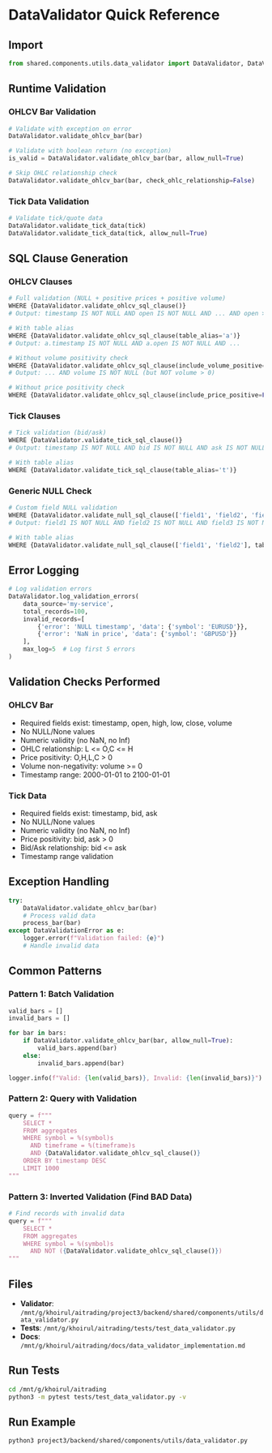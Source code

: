# DataValidator Quick Reference

## Import
```python
from shared.components.utils.data_validator import DataValidator, DataValidationError
```

## Runtime Validation

### OHLCV Bar Validation
```python
# Validate with exception on error
DataValidator.validate_ohlcv_bar(bar)

# Validate with boolean return (no exception)
is_valid = DataValidator.validate_ohlcv_bar(bar, allow_null=True)

# Skip OHLC relationship check
DataValidator.validate_ohlcv_bar(bar, check_ohlc_relationship=False)
```

### Tick Data Validation
```python
# Validate tick/quote data
DataValidator.validate_tick_data(tick)
DataValidator.validate_tick_data(tick, allow_null=True)
```

## SQL Clause Generation

### OHLCV Clauses
```python
# Full validation (NULL + positive prices + positive volume)
WHERE {DataValidator.validate_ohlcv_sql_clause()}
# Output: timestamp IS NOT NULL AND open IS NOT NULL AND ... AND open > 0 AND ... AND volume > 0

# With table alias
WHERE {DataValidator.validate_ohlcv_sql_clause(table_alias='a')}
# Output: a.timestamp IS NOT NULL AND a.open IS NOT NULL AND ...

# Without volume positivity check
WHERE {DataValidator.validate_ohlcv_sql_clause(include_volume_positive=False)}
# Output: ... AND volume IS NOT NULL (but NOT volume > 0)

# Without price positivity check
WHERE {DataValidator.validate_ohlcv_sql_clause(include_price_positive=False)}
```

### Tick Clauses
```python
# Tick validation (bid/ask)
WHERE {DataValidator.validate_tick_sql_clause()}
# Output: timestamp IS NOT NULL AND bid IS NOT NULL AND ask IS NOT NULL AND bid > 0 AND ask > 0 AND bid <= ask

# With table alias
WHERE {DataValidator.validate_tick_sql_clause(table_alias='t')}
```

### Generic NULL Check
```python
# Custom field NULL validation
WHERE {DataValidator.validate_null_sql_clause(['field1', 'field2', 'field3'])}
# Output: field1 IS NOT NULL AND field2 IS NOT NULL AND field3 IS NOT NULL

# With table alias
WHERE {DataValidator.validate_null_sql_clause(['field1', 'field2'], table_alias='t')}
```

## Error Logging

```python
# Log validation errors
DataValidator.log_validation_errors(
    data_source='my-service',
    total_records=100,
    invalid_records=[
        {'error': 'NULL timestamp', 'data': {'symbol': 'EURUSD'}},
        {'error': 'NaN in price', 'data': {'symbol': 'GBPUSD'}}
    ],
    max_log=5  # Log first 5 errors
)
```

## Validation Checks Performed

### OHLCV Bar
- Required fields exist: timestamp, open, high, low, close, volume
- No NULL/None values
- Numeric validity (no NaN, no Inf)
- OHLC relationship: L <= O,C <= H
- Price positivity: O,H,L,C > 0
- Volume non-negativity: volume >= 0
- Timestamp range: 2000-01-01 to 2100-01-01

### Tick Data
- Required fields exist: timestamp, bid, ask
- No NULL/None values
- Numeric validity (no NaN, no Inf)
- Price positivity: bid, ask > 0
- Bid/Ask relationship: bid <= ask
- Timestamp range validation

## Exception Handling

```python
try:
    DataValidator.validate_ohlcv_bar(bar)
    # Process valid data
    process_bar(bar)
except DataValidationError as e:
    logger.error(f"Validation failed: {e}")
    # Handle invalid data
```

## Common Patterns

### Pattern 1: Batch Validation
```python
valid_bars = []
invalid_bars = []

for bar in bars:
    if DataValidator.validate_ohlcv_bar(bar, allow_null=True):
        valid_bars.append(bar)
    else:
        invalid_bars.append(bar)

logger.info(f"Valid: {len(valid_bars)}, Invalid: {len(invalid_bars)}")
```

### Pattern 2: Query with Validation
```python
query = f"""
    SELECT *
    FROM aggregates
    WHERE symbol = %(symbol)s
      AND timeframe = %(timeframe)s
      AND {DataValidator.validate_ohlcv_sql_clause()}
    ORDER BY timestamp DESC
    LIMIT 1000
"""
```

### Pattern 3: Inverted Validation (Find BAD Data)
```python
# Find records with invalid data
query = f"""
    SELECT *
    FROM aggregates
    WHERE symbol = %(symbol)s
      AND NOT ({DataValidator.validate_ohlcv_sql_clause()})
"""
```

## Files

- **Validator**: `/mnt/g/khoirul/aitrading/project3/backend/shared/components/utils/data_validator.py`
- **Tests**: `/mnt/g/khoirul/aitrading/tests/test_data_validator.py`
- **Docs**: `/mnt/g/khoirul/aitrading/docs/data_validator_implementation.md`

## Run Tests

```bash
cd /mnt/g/khoirul/aitrading
python3 -m pytest tests/test_data_validator.py -v
```

## Run Example

```bash
python3 project3/backend/shared/components/utils/data_validator.py
```
